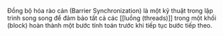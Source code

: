 Đồng bộ hóa rào cản (Barrier Synchronization) là một kỹ thuật trong lập trình song song để đảm bảo tất cả các [[luồng (threads)]] trong một khối (block) hoàn thành một bước tính toán trước khi tiếp tục bước tiếp theo.
